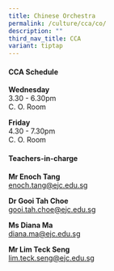 ```yaml
---
title: Chinese Orchestra
permalink: /culture/cca/co/
description: ""
third_nav_title: CCA
variant: tiptap
---
```

#### **CCA Schedule**

**Wednesday**  
3.30 - 6.30pm  
C. O. Room

**Friday**  
4.30 - 7.30pm  
C. O. Room

#### **Teachers-in-charge**

**Mr Enoch Tang**  
[enoch.tang@ejc.edu.sg](mailto:enoch.tang@ejc.edu.sg)

**Dr Gooi Tah Choe**  
[gooi.tah.choe@ejc.edu.sg](mailto:gooi.tah.choe@ejc.edu.sg)

**Ms Diana Ma**  
[diana.ma@ejc.edu.sg](mailto:diana.ma@ejc.edu.sg)

**Mr Lim Teck Seng**  
[lim.teck.seng@ejc.edu.sg](mailto:lim.teck.seng@ejc.edu.sg)